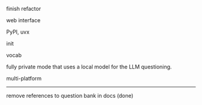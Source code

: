 finish refactor

web interface

PyPI, uvx

init

vocab

fully private mode that uses a local model for the LLM questioning.

multi-platform

----

remove references to question bank in docs (done)

